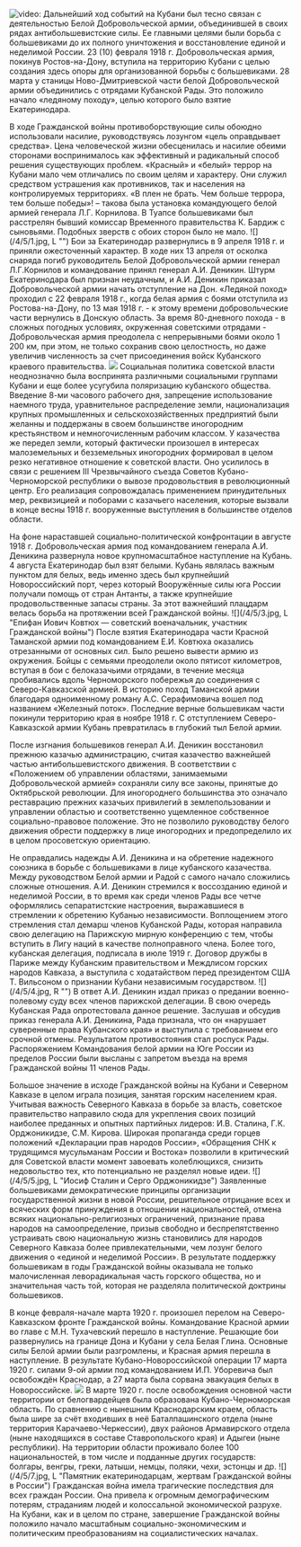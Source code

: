 ![video:](https://rutube.ru/video/8a13ceca59eb8805ca07d266e7aaa1f5/ "")
Дальнейший ход событий на Кубани был тесно связан с деятельностью Белой Добровольческой армии, объединившей в своих рядах антибольшевистские силы. Ее главными целями были борьба с большевиками до их полного уничтожения и восстановление единой и неделимой России. 23 (10) февраля 1918 г. Добровольческая армия, покинув Ростов-на-Дону, вступила на территорию Кубани с целью создания здесь опоры для организованной борьбы с большевиками. 28 марта у станицы Ново-Дмитриевской части белой Добровольческой армии объединились с отрядами Кубанской Рады. Это положило начало «ледяному походу», целью которого было взятие Екатеринодара.

В ходе Гражданской войны противоборствующие силы обоюдно использовали насилие, руководствуясь лозунгом «цель оправдывает средства». Цена человеческой жизни обесценилась и насилие обеими сторонами воспринималось как эффективный и радикальный способ решения существующих проблем. «Красный» и «белый» террор на Кубани мало чем отличались по своим целям и характеру. Они служил средством устрашения как противников, так и населения на контролируемых территориях. «В плен не брать. Чем больше террора, тем больше победы»! – такова была установка командующего белой армией генерала Л.Г. Корнилова. В Туапсе большевиками был расстрелян бывший комиссар Временного правительства К. Бардиж с сыновьями. Подобных зверств с обоих сторон было не мало. 
![](/4/5/1.jpg, L "")
Бои за Екатеринодар развернулись в 9 апреля 1918 г. и приняли ожесточенный характер. В ходе них 13 апреля от осколка снаряда погиб руководитель Белой Добровольческой армии генерал Л.Г.Корнилов и командование принял генерал А.И. Деникин. Штурм Екатеринодара был признан неудачным, и А.И. Деникин приказал Добровольческой армии начать отступление на Дон. «Ледяной поход» проходил с 22 февраля 1918 г., когда белая армия с боями отступила из Ростова-на-Дону, по 13 мая 1918 г. - к этому времени добровольческие части вернулись в Донскую область. За время 80-дневного похода - в сложных погодных условиях, окруженная советскими отрядами - Добровольческая армия преодолела с непрерывными боями около 1 200 км, при этом, не только сохранив свою целостность, но даже увеличив численность за счет присоединения войск Кубанского краевого правительства.
![](/4/5/2.jpg "")
Социальная политика советской власти неоднозначно была воспринята различными социальными группами Кубани и еще более усугубила поляризацию кубанского общества. Введение 8-ми часового рабочего дня, запрещение использование наемного труда, уравнительное распределение земли, национализация крупных промышленных и сельскохозяйственных предприятий были желанны и поддержаны в своем большинстве иногородним крестьянством и немногочисленным рабочим классом. У казачества же передел земли, который фактически произошел в интересах малоземельных и безземельных иногородних формировал в целом резко негативное отношение к советской власти. Оно усилилось в связи с решением III  Чрезвычайного съезда Советов Кубано-Черноморской республики о вывозе продовольствия в революционный центр. Его реализация сопровождалась применением принудительных мер, реквизицией и поборами с казачьего населения, которые вызвали в конце весны 1918 г. вооруженные выступления в большинстве отделов области. 

На фоне нараставшей социально-политической конфронтации в августе 1918 г. Добровольческая армия под командованием генерала А.И. Деникина развернула новое крупномасштабное наступление на Кубань. 4 августа Екатеринодар был взят белыми. Кубань являлась важным пунктом для белых, ведь именно здесь был крупнейший Новороссийский порт, через который Вооружённые силы юга России получали помощь от стран Антанты, а также крупнейшие продовольственные запасы страны. За этот важнейший плацдарм велась борьба на протяжении всей Гражданской войны.
![](/4/5/3.jpg, L "Епифан Иович Ковтюх — советский военачальник, участник Гражданской войны")
После взятия Екатеринодара части Красной Таманской армии под командованием Е.И. Ковтюха оказались отрезанными от основных сил. Было решено вывести армию из окружения. Бойцы с семьями преодолели около пятисот километров, вступая в бои с белоказачьими отрядами, в течение месяца пробивались вдоль Черноморского побережья до соединения с Северо-Кавказской армией. В историю поход Таманской армии благодаря одноименному роману А.С. Серафимовича вошел под названием «Железный поток». Последние верные большевикам части покинули территорию края в ноябре 1918 г. С отступлением Северо-Кавказской армии Кубань превратилась в глубокий тыл Белой армии. 

После изгнания большевиков генерал А.И. Деникин восстановил прежнюю казачью администрацию, считая казачество важнейшей частью антибольшевистского движения. В соответствии с «Положением об управлении областями, занимаемыми Добровольческой армией» сохраняли силу все законы, принятые до Октябрьской революции. Для иногороднего большинства это означало реставрацию прежних казачьих привилегий в землепользовании и управлении областью и соответственно ущемленное собственное социально-правовое положение. Это не позволило руководству белого движения обрести поддержку в лице иногородних и предопределило  их в целом просоветскую ориентацию.

Не оправдались надежды А.И. Деникина и на обретение надежного союзника в борьбе с большевиками в лице кубанского казачества. Между руководством Белой армии и Радой с самого начало сложились сложные отношения. А.И. Деникин стремился к воссозданию единой и неделимой России, в то время как среди членов Рады все четче оформлялись сепаратистские настроения, выражавшиеся  в стремлении к обретению Кубанью независимости. Воплощением этого стремления стал демарш членов Кубанской Рады, которая направила свою делегацию на Парижскую мирную конференцию с тем, чтобы вступить в Лигу наций в качестве полноправного члена. Более того, кубанская делегация, подписала в июле 1919 г. Договор дружбы в Париже между Кубанским правительством и Междлисом горских народов Кавказа, а выступила с ходатайством перед президентом США Т. Вильсоном о признании Кубани независимым государством. 
![](/4/5/4.jpg, R "")
В ответ А.И. Деникин издал приказ о предании военно-полевому суду всех членов парижской делегации. В свою очередь Кубанская Рада опротестовала данное решение. Заслушав и обсудив приказ генерала А.И. Деникина, Рада признала, что он «нарушает суверенные права Кубанского края» и выступила с требованием его срочной отмены. Результатом противостояния стал роспуск Рады. Распоряжением Командования белой армии на Юге России из пределов России были высланы с запретом въезда на время Гражданской войны 11 членов Рады. 

Большое значение в исходе Гражданской войны на Кубани и Северном Кавказе в целом играла позиция, занятая горским населением края. Учитывая важность Северного Кавказа в борьбе за власть, советское правительство направило сюда для укрепления своих позиций наиболее преданных и опытных партийных лидеров: И.В. Сталина, Г.К. Орджоникидзе, С.М. Кирова. Широкая пропаганда среди горцев положений «Декларации прав народов России», «Обращения СНК к трудящимся мусульманам России и Востока» позволили в критический для Советской власти момент завоевать колеблющихся, снизить недовольство тех, кто потенциально не разделял новые идеи.
![](/4/5/5.jpg, L "Иосиф Сталин и Серго Орджоникидзе")
Заявленные большевиками демократические принципы организации государственной жизни в новой России, решительное отрицание всех и всяческих форм принуждения в отношении национальностей, отмена всяких национально-религиозных ограничений, признание права народов на самоопределение, призыв свободно и беспрепятственно устраивать свою национальную жизнь становились для народов Северного Кавказа более привлекательными, чем лозунг белого движения о «единой и неделимой России». В результате поддержку большевикам в годы Гражданской войны оказывала не только малочисленная леворадикальная часть горского общества, но и значительная часть той, которая не разделяла политической доктрины большевиков.

В конце февраля-начале марта 1920 г. произошел перелом на Северо-Кавказском фронте Гражданской войны. Командование Красной армии во главе с М.Н. Тухачевский перешло в наступление. Решающие бои развернулись на границе Дона и Кубани у села Белая Глина. Основные силы Белой армии были разгромлены, и Красная армия перешла в наступление. В результате Кубано-Новороссийской операции 17 марта 1920 г. силами 9-ой армии под командованием И.П.  Уборевича был освобождён Краснодар, а 27 марта была сорвана эвакуация белых в Новороссийске. 
![](/4/5/6.jpg "")
В марте 1920 г. после освобождения основной части территории от белогвардейцев была образована Кубано-Черноморская область. По сравнению с нынешним Краснодарским краем, область была шире за счёт входивших в неё Баталпашинского отдела (ныне территория Карачаево-Черкессии), двух районов Армавирского отдела (ныне находящихся в составе Ставропольского края) и Адыгеи (ныне республики). На территории области проживало более 100 национальностей, в том числе и подданные других государств: болгары, венгры, греки, латыши, немцы, поляки, чехи, эстонцы и др.
![](/4/5/7.jpg, L "Памятник екатеринодарцам, жертвам Гражданской войны в России")
Гражданская война имела трагические последствия для всех граждан России. Она привела к огромным демографическим потерям, страданиям людей и колоссальной экономической разрухе. На Кубани, как и в целом по стране, завершение Гражданской войны положило начало масштабным социально-экономическим и политическим преобразованиям  на социалистических началах.